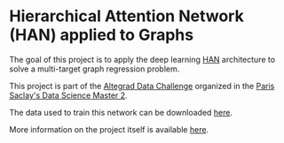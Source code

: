 # Hierarchical Attention Network (HAN) applied to Graphs
The goal of this project is to apply the deep learning [HAN](https://www.cs.cmu.edu/~diyiy/docs/naacl16.pdf) architecture to solve a multi-target graph regression problem. 

This project is part of the [Altegrad Data Challenge](https://www.kaggle.com/c/altegrad-19) organized in the [Paris Saclay's Data Science Master 2](https://datascience-x-master-paris-saclay.fr/).

The data used to train this network can be downloaded [here](https://www.kaggle.com/c/altegrad-19/data). 

More information on the project itself is available [here](https://www.dropbox.com/s/6xxvit8w6opk2gc/Altegrad_challenge_2019.pdf?dl=0).


